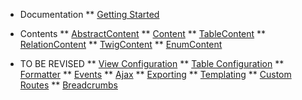 * Documentation
** [Getting Started](/)

* Contents
** [AbstractContent](/contents/abstract-content.md)
** [Content](/contents/content.md)
** [TableContent](/contents/table-content.md)
** [RelationContent](/contents/relation-content.md)
** [TwigContent](/contents/twig-content.md)
** [EnumContent](/contents/enum-content.md)

* TO BE REVISED
** [View Configuration](view-configuration.md)
** [Table Configuration](table-configuration.md)
** [Formatter](formatter.md)
** [Events](events.md)
** [Ajax](ajax.md)
** [Exporting](exporting.md)
** [Templating](templating.md)
** [Custom Routes](custom-routes.md)
** [Breadcrumbs](extensions/breadcrumbs.md)
